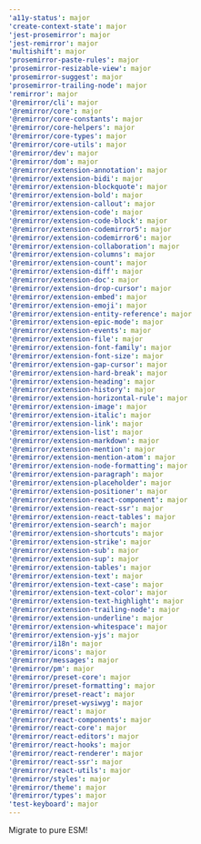 ```yaml
---
'a11y-status': major
'create-context-state': major
'jest-prosemirror': major
'jest-remirror': major
'multishift': major
'prosemirror-paste-rules': major
'prosemirror-resizable-view': major
'prosemirror-suggest': major
'prosemirror-trailing-node': major
'remirror': major
'@remirror/cli': major
'@remirror/core': major
'@remirror/core-constants': major
'@remirror/core-helpers': major
'@remirror/core-types': major
'@remirror/core-utils': major
'@remirror/dev': major
'@remirror/dom': major
'@remirror/extension-annotation': major
'@remirror/extension-bidi': major
'@remirror/extension-blockquote': major
'@remirror/extension-bold': major
'@remirror/extension-callout': major
'@remirror/extension-code': major
'@remirror/extension-code-block': major
'@remirror/extension-codemirror5': major
'@remirror/extension-codemirror6': major
'@remirror/extension-collaboration': major
'@remirror/extension-columns': major
'@remirror/extension-count': major
'@remirror/extension-diff': major
'@remirror/extension-doc': major
'@remirror/extension-drop-cursor': major
'@remirror/extension-embed': major
'@remirror/extension-emoji': major
'@remirror/extension-entity-reference': major
'@remirror/extension-epic-mode': major
'@remirror/extension-events': major
'@remirror/extension-file': major
'@remirror/extension-font-family': major
'@remirror/extension-font-size': major
'@remirror/extension-gap-cursor': major
'@remirror/extension-hard-break': major
'@remirror/extension-heading': major
'@remirror/extension-history': major
'@remirror/extension-horizontal-rule': major
'@remirror/extension-image': major
'@remirror/extension-italic': major
'@remirror/extension-link': major
'@remirror/extension-list': major
'@remirror/extension-markdown': major
'@remirror/extension-mention': major
'@remirror/extension-mention-atom': major
'@remirror/extension-node-formatting': major
'@remirror/extension-paragraph': major
'@remirror/extension-placeholder': major
'@remirror/extension-positioner': major
'@remirror/extension-react-component': major
'@remirror/extension-react-ssr': major
'@remirror/extension-react-tables': major
'@remirror/extension-search': major
'@remirror/extension-shortcuts': major
'@remirror/extension-strike': major
'@remirror/extension-sub': major
'@remirror/extension-sup': major
'@remirror/extension-tables': major
'@remirror/extension-text': major
'@remirror/extension-text-case': major
'@remirror/extension-text-color': major
'@remirror/extension-text-highlight': major
'@remirror/extension-trailing-node': major
'@remirror/extension-underline': major
'@remirror/extension-whitespace': major
'@remirror/extension-yjs': major
'@remirror/i18n': major
'@remirror/icons': major
'@remirror/messages': major
'@remirror/pm': major
'@remirror/preset-core': major
'@remirror/preset-formatting': major
'@remirror/preset-react': major
'@remirror/preset-wysiwyg': major
'@remirror/react': major
'@remirror/react-components': major
'@remirror/react-core': major
'@remirror/react-editors': major
'@remirror/react-hooks': major
'@remirror/react-renderer': major
'@remirror/react-ssr': major
'@remirror/react-utils': major
'@remirror/styles': major
'@remirror/theme': major
'@remirror/types': major
'test-keyboard': major
---
```


Migrate to pure ESM!
